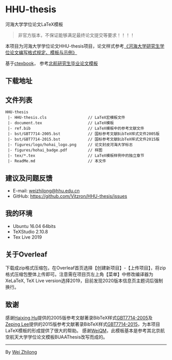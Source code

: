 # HHU-thesis
河海大学学位论文LaTeX模板

> 非官方版本，不保证能够满足最终论文提交等要求！！！！

本项目为河海大学学位论文HHU-thesis项目，论文样式参考[《河海大学研究生学位论文编写格式规定、模板与示例》](http://gs.hhu.edu.cn/2020/0929/c3576a213269/page.htm)

基于[ctexbook](https://ctan.org/pkg/ctex)，
参考[北航研究生毕业论文模板](https://github.com/CheckBoxStudio/BUAAThesis.git)

## 下载地址

## 文件列表
```
HHU-thesis
 |- HHU-thesis.cls                  // LaTeX宏模板文件
 |- document.tex                    // LaTeX模板
 |- ref.bib                         // LaTeX模板中的参考文献文件
 |- bst/GBT7714-2005.bst            // 国标参考文献BibTeX样式文件2005版
 |- bst/GBT7714-2015.bst            // 国标参考文献BibTeX样式文件2015版
 |- figures/logo/hohai_logo.png     // 论文封皮河海大学标志
 |- figures/hohai_badge.pdf         // 样图
 |- tex/*.tex                       // LaTeX模板样例中的独立章节
 |- ReadMe.md                       // 本文件
```

## 建议及问题反馈

+ E-mail: weizhilong@hhu.edu.cn
+ GitHub: https://github.com/Vitzron/HHU-thesis/issues

## 我的环境

+ Ubuntu 16.04 64bits
+ TeXStudio 2.10.8
+ Tex Live 2019

## 关于Overleaf
下载成zip格式压缩包，在Overleaf首页选择【创建新项目】-【上传项目】，将zip格式压缩包整体上传即可。注意需在项目页左上角【菜单】中修改编译器为XeLaTeX, TeX Live version选择2019，目前发现2020版本信息页主题词后强制换行。

## 致谢

感谢[Haixing Hu](https://github.com/Haixing-Hu)提供的2005版参考文献著录BibTeX样式[GBT7714-2005](https://github.com/Haixing-Hu/GBT7714-2005-BibTeX-Style)及[Zeping Lee](https://github.com/zepinglee)提供的2015版参考文献著录BibTeX样式[GBT7714-2015](https://github.com/zepinglee/gbt7714-bibtex-style)，为本项目LaTeX模板的形成提供了很大的帮助。
感谢[WeiQM](https://weiquanmao.github.io/)，此模板基本是参考其北京航空航天大学学位论文模板BUAAThesis改写而成的。

***

By [Wei Zhilong](https://github.com/Vitzron)
